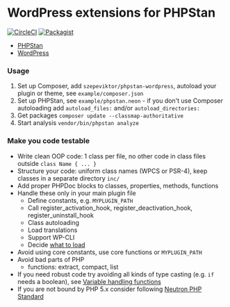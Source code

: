 # WordPress extensions for PHPStan

[![CircleCI](https://circleci.com/gh/szepeviktor/phpstan-wordpress.svg?style=svg)](https://circleci.com/gh/szepeviktor/phpstan-wordpress) [![Packagist](https://img.shields.io/packagist/v/szepeviktor/phpstan-wordpress.svg?color=239922&style=popout)](https://packagist.org/packages/szepeviktor/phpstan-wordpress)

- [PHPStan](https://github.com/phpstan/phpstan)
- [WordPress](https://wordpress.org/)

### Usage

1. Set up Composer, add `szepeviktor/phpstan-wordpress`, autoload your plugin or theme, see `example/composer.json`
1. Set up PHPStan, see `example/phpstan.neon` - if you don't use Composer autoloading add `autoload_files:` and/or `autoload_directories:`
1. Get packages `composer update --classmap-authoritative`
1. Start analysis `vendor/bin/phpstan analyze`

### Make you code testable

- Write clean OOP code: 1 class per file, no other code in class files outside `class Name { ... }`
- Structure your code: uniform class names (WPCS or PSR-4), keep classes in a separate directory `inc/`
- Add proper PHPDoc blocks to classes, properties, methods, functions
- Handle these only in your main plugin file
    - Define constants, e.g. `MYPLUGIN_PATH`
    - Call register_activation_hook, register_deactivation_hook, register_uninstall_hook
    - Class autoloading
    - Load translations
    - Support WP-CLI
    - Decide [what to load](https://github.com/szepeviktor/debian-server-tools/blob/master/webserver/wordpress/_core-is.php#L58-L100)
- Avoid using core constants, use core functions or `MYPLUGIN_PATH`
- Avoid bad parts of PHP
    - functions: extract, compact, list
- If you need robust code try avoiding all kinds of type casting (e.g. `if` needs a boolean),
  see [Variable handling functions](https://www.php.net/manual/en/ref.var.php)
- If you are not bound by PHP 5.x consider following
  [Neutron PHP Standard]( https://github.com/Automattic/phpcs-neutron-standard)
